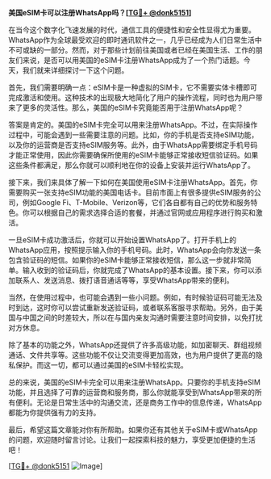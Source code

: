**美国eSIM卡可以注册WhatsApp吗？[[TG💪+ @donk5151](https://t.me/s/donk5151)]**

在当今这个数字化飞速发展的时代，通信工具的便捷性和安全性显得尤为重要。WhatsApp作为全球最受欢迎的即时通讯软件之一，几乎已经成为人们日常生活中不可或缺的一部分。然而，对于那些计划前往美国或者已经在美国生活、工作的朋友们来说，是否可以用美国的eSIM卡注册WhatsApp成为了一个热门话题。今天，我们就来详细探讨一下这个问题。

首先，我们需要明确一点：eSIM卡是一种虚拟的SIM卡，它不需要实体卡槽即可完成激活和使用。这种技术的出现极大地简化了用户的操作流程，同时也为用户带来了更多的灵活性。那么，美国的eSIM卡究竟能否用于注册WhatsApp呢？

答案是肯定的。美国的eSIM卡完全可以用来注册WhatsApp。不过，在实际操作过程中，可能会遇到一些需要注意的问题。比如，你的手机是否支持eSIM功能，以及你的运营商是否支持eSIM服务等。此外，由于WhatsApp需要绑定手机号码才能正常使用，因此你需要确保所使用的eSIM卡能够正常接收短信验证码。如果这些条件都满足，那么你就可以顺利地在你的设备上安装并运行WhatsApp了。

接下来，我们来具体了解一下如何在美国使用eSIM卡注册WhatsApp。首先，你需要购买一张支持eSIM功能的美国电话卡。目前市面上有很多提供eSIM服务的公司，例如Google Fi、T-Mobile、Verizon等，它们各自都有自己的优势和服务特色。你可以根据自己的需求选择合适的套餐，并通过官网或应用程序进行购买和激活。

一旦eSIM卡成功激活后，你就可以开始设置WhatsApp了。打开手机上的WhatsApp应用，按照提示输入你的手机号码。此时，WhatsApp会向你发送一条包含验证码的短信。如果你的eSIM卡能够正常接收短信，那么这一步就非常简单。输入收到的验证码后，你就完成了WhatsApp的基本设置。接下来，你可以添加联系人、发送消息、拨打语音通话等等，享受WhatsApp带来的便利。

当然，在使用过程中，也可能会遇到一些小问题。例如，有时候验证码可能无法及时到达，这时你可以尝试重新发送验证码，或者联系客服寻求帮助。另外，由于美国与中国之间的时差较大，所以在与国内亲友沟通时需要注意时间安排，以免打扰对方休息。

除了基本的功能之外，WhatsApp还提供了许多高级功能，如加密聊天、群组视频通话、文件共享等。这些功能不仅让交流变得更加高效，也为用户提供了更高的隐私保护。而这一切，都可以通过美国的eSIM卡轻松实现。

总的来说，美国的eSIM卡完全可以用来注册WhatsApp。只要你的手机支持eSIM功能，并且选择了可靠的运营商和服务商，那么你就能享受到WhatsApp带来的所有便利。无论是日常生活中的沟通交流，还是商务工作中的信息传递，WhatsApp都能为你提供强有力的支持。

最后，希望这篇文章能对你有所帮助。如果你还有其他关于eSIM卡或WhatsApp的问题，欢迎随时留言讨论。让我们一起探索科技的魅力，享受更加便捷的生活吧！

[[TG💪+ @donk5151](https://t.me/s/donk5151) ![Image](https://i.postimg.cc/rwNCRYN7/Snipaste-2025-04-30-17-27-05.png)]